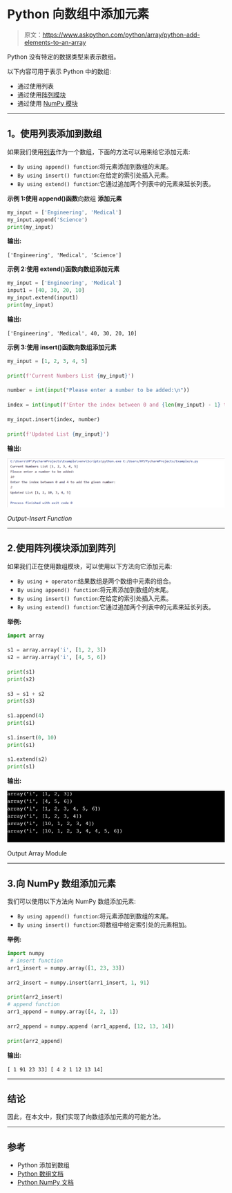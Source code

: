 # Python 向数组中添加元素

> 原文：<https://www.askpython.com/python/array/python-add-elements-to-an-array>

Python 没有特定的数据类型来表示数组。

以下内容可用于表示 Python 中的数组:

*   通过使用列表
*   通过使用[阵列模块](https://www.askpython.com/python/array/python-array-examples)
*   通过使用 [NumPy 模块](https://www.askpython.com/python-modules/numpy/python-numpy-arrays)

* * *

## **1。使用列表添加到数组**

如果我们使用[列表](https://www.askpython.com/python/list/python-list)作为一个数组，下面的方法可以用来给它添加元素:

*   `By using append() function`:将元素添加到数组的末尾。
*   `By using insert() function`:在给定的索引处插入元素。
*   `By using extend() function`:它通过追加两个列表中的元素来延长列表。

**示例 1:使用 append()函数**向数组 **添加元素**

```py
my_input = ['Engineering', 'Medical'] 
my_input.append('Science') 
print(my_input) 

```

**输出:**

`['Engineering', 'Medical', 'Science']`

**示例 2:使用 extend()函数向数组添加元素**

```py
my_input = ['Engineering', 'Medical'] 
input1 = [40, 30, 20, 10] 
my_input.extend(input1) 
print(my_input)

```

**输出:**

`['Engineering', 'Medical', 40, 30, 20, 10]`

**示例 3:使用 insert()函数向数组添加元素**

```py
my_input = [1, 2, 3, 4, 5]

print(f'Current Numbers List {my_input}')

number = int(input("Please enter a number to be added:\n"))

index = int(input(f'Enter the index between 0 and {len(my_input) - 1} to add the given number:\n'))

my_input.insert(index, number)

print(f'Updated List {my_input}')

```

**输出:**

![Output Insert Function](img/db4549b55d0b14f145b7f4ff361a0b52.png)

*Output-Insert Function*

* * *

## 2.使用阵列模块添加到阵列

如果我们正在使用数组模块，可以使用以下方法向它添加元素:

*   `By using + operator`:结果数组是两个数组中元素的组合。
*   `By using append() function`:将元素添加到数组的末尾。
*   `By using insert() function`:在给定的索引处插入元素。
*   `By using extend() function`:它通过追加两个列表中的元素来延长列表。

**举例:**

```py
import array

s1 = array.array('i', [1, 2, 3])
s2 = array.array('i', [4, 5, 6])

print(s1)  
print(s2)  

s3 = s1 + s2
print(s3)  

s1.append(4)
print(s1)  

s1.insert(0, 10)
print(s1) 

s1.extend(s2)
print(s1) 

```

**输出:**

![Output Array Module](img/7cc2dab62afb7dfb6ac20854ed958eb1.png)

Output Array Module

* * *

## 3.向 NumPy 数组添加元素

我们可以使用以下方法向 NumPy 数组添加元素:

*   `By using append() function`:将元素添加到数组的末尾。
*   `By using insert() function`:将数组中给定索引处的元素相加。

**举例:**

```py
import numpy
 # insert function
arr1_insert = numpy.array([1, 23, 33])

arr2_insert = numpy.insert(arr1_insert, 1, 91)

print(arr2_insert)
# append function
arr1_append = numpy.array([4, 2, 1])

arr2_append = numpy.append (arr1_append, [12, 13, 14])

print(arr2_append)

```

**输出:**

`[ 1 91 23 33]
[ 4 2 1 12 13 14]`

* * *

## 结论

因此，在本文中，我们实现了向数组添加元素的可能方法。

* * *

## 参考

*   Python 添加到数组
*   [Python 数组文档](https://docs.python.org/3/library/array.html)
*   [Python NumPy 文档](https://numpy.org/)